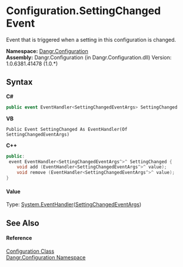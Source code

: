 # Configuration.SettingChanged Event
 

Event that is triggered when a setting in this configuration is changed.

**Namespace:**&nbsp;<a href="N_Dangr_Configuration">Dangr.Configuration</a><br />**Assembly:**&nbsp;Dangr.Configuration (in Dangr.Configuration.dll) Version: 1.0.6381.41478 (1.0.*)

## Syntax

**C#**<br />
``` C#
public event EventHandler<SettingChangedEventArgs> SettingChanged
```

**VB**<br />
``` VB
Public Event SettingChanged As EventHandler(Of SettingChangedEventArgs)
```

**C++**<br />
``` C++
public:
 event EventHandler<SettingChangedEventArgs^>^ SettingChanged {
	void add (EventHandler<SettingChangedEventArgs^>^ value);
	void remove (EventHandler<SettingChangedEventArgs^>^ value);
}
```


#### Value
Type: <a href="http://msdn2.microsoft.com/en-us/library/db0etb8x" target="_blank">System.EventHandler</a>(<a href="T_Dangr_Configuration_SettingChangedEventArgs">SettingChangedEventArgs</a>)

## See Also


#### Reference
<a href="T_Dangr_Configuration_Configuration">Configuration Class</a><br /><a href="N_Dangr_Configuration">Dangr.Configuration Namespace</a><br />
